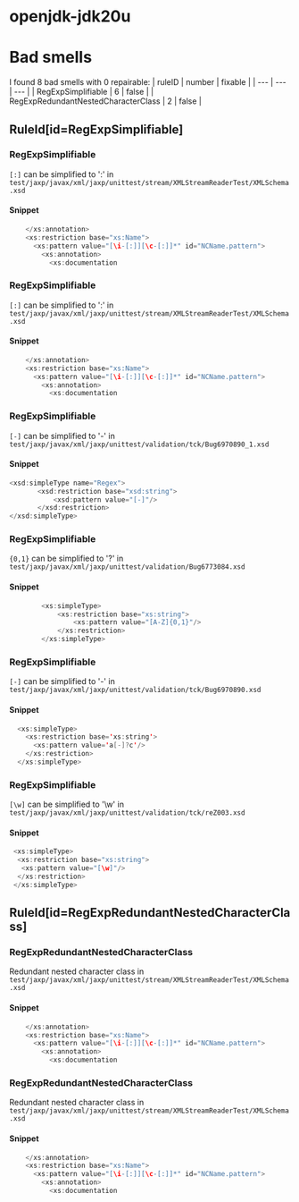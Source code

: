 # openjdk-jdk20u 
 
# Bad smells
I found 8 bad smells with 0 repairable:
| ruleID | number | fixable |
| --- | --- | --- |
| RegExpSimplifiable | 6 | false |
| RegExpRedundantNestedCharacterClass | 2 | false |
## RuleId[id=RegExpSimplifiable]
### RegExpSimplifiable
`[:]` can be simplified to ':'
in `test/jaxp/javax/xml/jaxp/unittest/stream/XMLStreamReaderTest/XMLSchema.xsd`
#### Snippet
```java
    </xs:annotation>
    <xs:restriction base="xs:Name">
      <xs:pattern value="[\i-[:]][\c-[:]]*" id="NCName.pattern">
        <xs:annotation>
          <xs:documentation
```

### RegExpSimplifiable
`[:]` can be simplified to ':'
in `test/jaxp/javax/xml/jaxp/unittest/stream/XMLStreamReaderTest/XMLSchema.xsd`
#### Snippet
```java
    </xs:annotation>
    <xs:restriction base="xs:Name">
      <xs:pattern value="[\i-[:]][\c-[:]]*" id="NCName.pattern">
        <xs:annotation>
          <xs:documentation
```

### RegExpSimplifiable
`[-]` can be simplified to '-'
in `test/jaxp/javax/xml/jaxp/unittest/validation/tck/Bug6970890_1.xsd`
#### Snippet
```java
<xsd:simpleType name="Regex">
       <xsd:restriction base="xsd:string">
           <xsd:pattern value="[-]"/>
       </xsd:restriction>
</xsd:simpleType>
```

### RegExpSimplifiable
`{0,1}` can be simplified to '?'
in `test/jaxp/javax/xml/jaxp/unittest/validation/Bug6773084.xsd`
#### Snippet
```java
        <xs:simpleType>
            <xs:restriction base="xs:string">
                <xs:pattern value="[A-Z]{0,1}"/>
            </xs:restriction>
        </xs:simpleType>
```

### RegExpSimplifiable
`[-]` can be simplified to '-'
in `test/jaxp/javax/xml/jaxp/unittest/validation/tck/Bug6970890.xsd`
#### Snippet
```java
  <xs:simpleType>
    <xs:restriction base='xs:string'>
      <xs:pattern value='a[-]?c'/>
    </xs:restriction>
  </xs:simpleType>
```

### RegExpSimplifiable
`[\w]` can be simplified to '\\w'
in `test/jaxp/javax/xml/jaxp/unittest/validation/tck/reZ003.xsd`
#### Snippet
```java
 <xs:simpleType>
  <xs:restriction base="xs:string">
   <xs:pattern value="[\w]"/>
  </xs:restriction>
 </xs:simpleType>
```

## RuleId[id=RegExpRedundantNestedCharacterClass]
### RegExpRedundantNestedCharacterClass
Redundant nested character class
in `test/jaxp/javax/xml/jaxp/unittest/stream/XMLStreamReaderTest/XMLSchema.xsd`
#### Snippet
```java
    </xs:annotation>
    <xs:restriction base="xs:Name">
      <xs:pattern value="[\i-[:]][\c-[:]]*" id="NCName.pattern">
        <xs:annotation>
          <xs:documentation
```

### RegExpRedundantNestedCharacterClass
Redundant nested character class
in `test/jaxp/javax/xml/jaxp/unittest/stream/XMLStreamReaderTest/XMLSchema.xsd`
#### Snippet
```java
    </xs:annotation>
    <xs:restriction base="xs:Name">
      <xs:pattern value="[\i-[:]][\c-[:]]*" id="NCName.pattern">
        <xs:annotation>
          <xs:documentation
```

